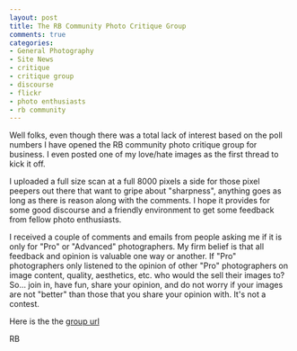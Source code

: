 ```yaml
---
layout: post
title: The RB Community Photo Critique Group
comments: true
categories:
- General Photography
- Site News
- critique
- critique group
- discourse
- flickr
- photo enthusiasts
- rb community
---
```

Well folks, even though there was a total lack of interest based on the poll numbers I have opened the RB community photo critique group for business. I even posted one of my love/hate images as the first thread to kick it off.

I uploaded a full size scan at a full 8000 pixels a side for those pixel peepers out there that want to gripe about "sharpness", anything goes as long as there is reason along with the comments. I hope it provides for some good discourse and a friendly environment to get some feedback from fellow photo enthusiasts.

I received a couple of comments and emails from people asking me if it is only for "Pro" or "Advanced" photographers. My firm belief is that all feedback and opinion is valuable one way or another. If "Pro" photographers only listened to the opinion of other "Pro" photographers on image content, quality, aesthetics, etc. who would the sell their images to? So... join in, have fun, share your opinion, and do not worry if your images are not "better" than those that you share your opinion with. It's not a contest.

Here is the the <a href="http://www.flickr.com/groups/rbcritique/">group url</a>

RB